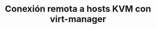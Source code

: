 ---
title: Conexión remota a hosts KVM con virt-manager
menu:
  sidebar:
    name: Conexión remota
    identifier: conexion-remota-virtmanager
    parent: administracion-kvm
    weight: 4
---